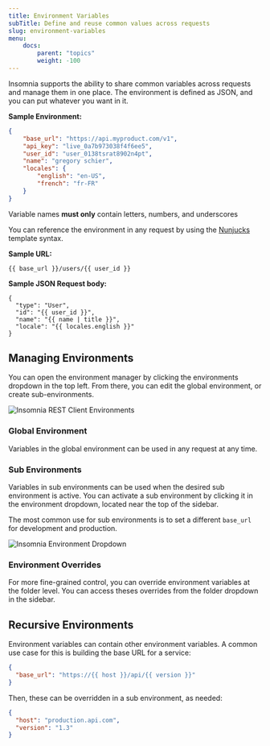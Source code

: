 ```yaml
---
title: Environment Variables
subTitle: Define and reuse common values across requests
slug: environment-variables
menu:
    docs:
        parent: "topics"
        weight: -100 
---
```


Insomnia supports the ability to share common variables across requests and manage them
in one place. The environment is defined as JSON, and you can put whatever you want in it. 

**Sample Environment:**

```json
{
	"base_url": "https://api.myproduct.com/v1",
	"api_key": "live_0a7b973038f4f6ee5",
	"user_id": "user_0138tsrat8902n4pt",
	"name": "gregory schier",
	"locales": {
		"english": "en-US",
		"french": "fr-FR"
	}
}
```

<p class="notice warn">
Variable names <strong>must only</strong> contain letters, numbers, and underscores
</p>

You can reference the environment in any request by using the
[Nunjucks](https://mozilla.github.io/nunjucks/) template syntax.


**Sample URL:**

```twig
{{ base_url }}/users/{{ user_id }}
```


**Sample JSON Request body:**

```twig
{
  "type": "User",
  "id": "{{ user_id }}",
  "name": "{{ name | title }}",
  "locale": "{{ locales.english }}"
}
```

## Managing Environments

You can open the environment manager by clicking the environments dropdown in the top left.
From there, you can edit the global environment, or create sub-environments.

![Insomnia REST Client Environments](/images/docs/environments.png)


### Global Environment

Variables in the global environment can be used in any request at any time. 


### Sub Environments

Variables in sub environments can be used when the desired sub environment is active. You can 
activate a sub environment by clicking it in the environment dropdown, located near the top
of the sidebar.

The most common use for sub environments is to set a different `base_url`
for development and production.

![Insomnia Environment Dropdown](/images/docs/environment-dropdown.png)


### Environment Overrides

For more fine-grained control, you can override environment variables at the folder level. 
You can access theses overrides from the folder dropdown in the sidebar.


## Recursive Environments

Environment variables can contain other environment variables. A common use case for this
is building the base URL for a service:

```json
{
  "base_url": "https://{{ host }}/api/{{ version }}"
}
```

Then, these can be overridden in a sub environment, as needed:

```json
{
  "host": "production.api.com",
  "version": "1.3"
}
```

